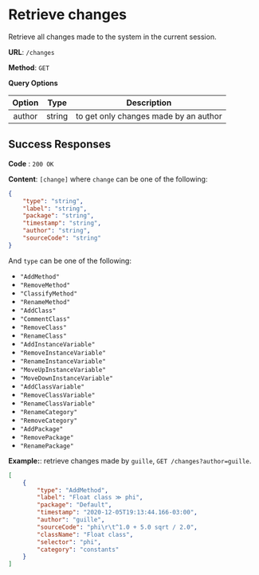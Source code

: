 # Retrieve changes

Retrieve all changes made to the system in the current session.

**URL**: `/changes`

**Method**: `GET`

**Query Options**

| Option |  Type  | Description                           |
| :----: | :----: | ------------------------------------- |
| author | string | to get only changes made by an author |

## Success Responses

**Code** : `200 OK`

**Content**: `[change]` where `change` can be one of the following:

```json
{
	"type": "string",
	"label": "string",
	"package": "string",
	"timestamp": "string",
	"author": "string",
	"sourceCode": "string"
}
```

And `type` can be one of the following:

- `"AddMethod"`
- `"RemoveMethod"`
- `"ClassifyMethod"`
- `"RenameMethod"`
- `"AddClass"`
- `"CommentClass"`
- `"RemoveClass"`
- `"RenameClass"`
- `"AddInstanceVariable"`
- `"RemoveInstanceVariable"`
- `"RenameInstanceVariable"`
- `"MoveUpInstanceVariable"`
- `"MoveDownInstanceVariable"`
- `"AddClassVariable"`
- `"RemoveClassVariable"`
- `"RenameClassVariable"`
- `"RenameCategory"`
- `"RemoveCategory"`
- `"AddPackage"`
- `"RemovePackage"`
- `"RenamePackage"`

**Example:**: retrieve changes made by `guille`, `GET /changes?author=guille`.

```json
[
	{
		"type": "AddMethod",
		"label": "Float class ≫ phi",
		"package": "Default",
		"timestamp": "2020-12-05T19:13:44.166-03:00",
		"author": "guille",
		"sourceCode": "phi\r\t^1.0 + 5.0 sqrt / 2.0",
		"className": "Float class",
		"selector": "phi",
		"category": "constants"
	}
]
```
